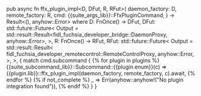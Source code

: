 pub async fn ffx_plugin_impl<D, DFut, R, RFut>(
  daemon_factory: D,
  remote_factory: R,
  cmd: {{suite_args_lib}}::FfxPluginCommand,
) -> Result<(), anyhow::Error>
    where
    D: FnOnce() -> DFut,
    DFut: std::future::Future<
        Output = std::result::Result<fidl_fuchsia_developer_bridge::DaemonProxy, anyhow::Error>,
    >,
    R: FnOnce() -> RFut,
    RFut: std::future::Future<
        Output = std::result::Result<
            fidl_fuchsia_developer_remotecontrol::RemoteControlProxy,
            anyhow::Error,
        >,
    >,
{
    match cmd.subcommand {
{% for plugin in plugins %}
      {{suite_subcommand_lib}}::Subcommand::{{plugin.enum}}(c) => {{plugin.lib}}::ffx_plugin_impl(daemon_factory, remote_factory, c).await,
{% endfor %}
      {% if not_complete %}
      _ => Err(anyhow::anyhow!("No plugin integration found")),
      {% endif %}
    }
}
